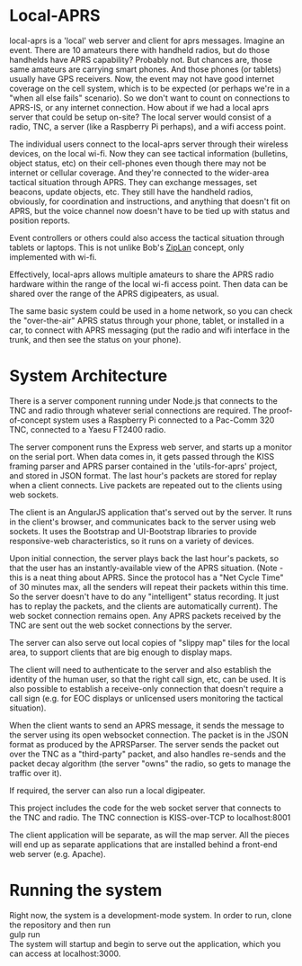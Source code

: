 # Local-APRS

local-aprs is a 'local' web server and client for aprs messages.  Imagine
an event.  There are 10 amateurs there with handheld radios, but do those
handhelds have APRS capability?  Probably not.  But chances are, those same
amateurs are carrying smart phones.  And those phones (or tablets)
usually have GPS receivers.  Now, the event may not have good internet
coverage on the cell system, which is to be expected (or perhaps we're in a
"when all else fails" scenario).  So we don't want to count on connections to
APRS-IS, or any internet connection.  How about if we had a local aprs server that
could be setup on-site?  The local server would consist of a radio, TNC, a
server (like a Raspberry Pi perhaps), and a wifi access point.

The individual users connect to the local-aprs server through their wireless
devices, on the local wi-fi.  Now they can see tactical information
(bulletins, object status, etc) on their cell-phones even though there may
not be internet or cellular coverage.  And they're connected to the wider-area
tactical situation through APRS.  They can exchange messages, set beacons,
update objects, etc.  They still have the handheld radios, obviously,
for coordination and instructions, and anything that doesn't fit on APRS,
but the voice channel now doesn't have to be tied up with
status and position reports.

Event controllers or others could also access the tactical situation through
tablets or laptops.  This is not unlike Bob's [ZipLan](http://aprs.org/APRS-docs/ZIP-LAN.TXT) concept, only implemented with
wi-fi.

Effectively, local-aprs allows multiple amateurs to share the APRS radio
hardware within the range of the local wi-fi access point.  Then data can be
shared over the range of the APRS digipeaters, as usual.

The same basic system could be used in a home network, so you can check the
"over-the-air" APRS status through your phone, tablet, or installed in a car,
to connect with APRS messaging (put the radio and wifi interface in the trunk,
and then see the status on your phone).

# System Architecture

There is a server component running under Node.js that connects to the TNC and
radio through whatever serial connections are required.  The proof-of-concept
system uses a Raspberry Pi connected to a Pac-Comm 320 TNC, connected to a
Yaesu FT2400 radio.

The server component runs the Express web server, and starts up a monitor
on the serial port.  When data comes in, it gets passed through the KISS framing
parser and APRS parser contained in the 'utils-for-aprs' project, and stored in
JSON format.  The last
hour's packets are stored for replay when a client connects.  Live packets
are repeated out to the clients using web sockets.

The client is an AngularJS application that's served out by the server.  It runs
in the client's browser, and communicates back to the server using web sockets.
It uses the Bootstrap and UI-Bootstrap libraries to provide responsive-web
characteristics, so it runs on a variety of devices.

Upon initial connection, the server plays back the last hour's packets, so that
the user has an instantly-available view of the APRS situation.  (Note - this
is a neat thing about APRS.  Since the protocol has a "Net Cycle Time" of 30
minutes max, all the senders will repeat their packets within this time.  So
the server doesn't have to do any "intelligent" status recording.  It just has to
replay the packets, and the clients are automatically current). The web socket
connection remains open.  Any APRS packets received by the TNC are
sent out the web socket connections by the server.

The server can also serve out local copies of "slippy map" tiles for the local
area, to support clients that are big enough to display maps.

The client will need to authenticate to the server and also establish the identity
of the human user, so that the right call sign, etc, can be used.  It is also
possible to establish a receive-only connection that doesn't require a call sign
(e.g. for EOC displays or unlicensed users monitoring the tactical situation).

When the client wants to send an APRS message, it sends the message to the server
using its open websocket connection.  The packet is in the JSON format
as produced by the APRSParser. The server sends the packet out over the TNC
as a "third-party" packet, and also handles re-sends and the packet decay
algorithm (the server "owns" the radio, so gets to manage the traffic over it).

If required, the server can also run a local digipeater.

This project includes the code for the web socket server that connects to the
TNC and radio.  The TNC connection is KISS-over-TCP to localhost:8001

The client application will be separate, as will the map server.  All the pieces
will end up as separate applications that are installed behind a front-end web
server (e.g. Apache).

# Running the system

Right now, the system is a development-mode system. In
order to run, clone the repository and then run   
    gulp run  
The system will startup and begin to serve out the application,
which you can access at localhost:3000.
